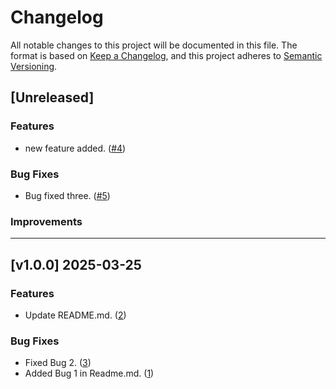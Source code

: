 # Changelog

All notable changes to this project will be documented in this file.
The format is based on [Keep a Changelog](https://keepachangelog.com/en/1.1.0/),
and this project adheres to [Semantic Versioning](https://semver.org/spec/v2.0.0.html).

## [Unreleased]

### Features
- new feature added. ([#4](https://github.com/BinodNexus/GithubActionChangelog/pull/4))

### Bug Fixes
- Bug fixed three. ([#5](https://github.com/BinodNexus/GithubActionChangelog/pull/5))

### Improvements

---

## [v1.0.0] 2025-03-25

### Features
- Update README.md. ([2](https://github.com/BinodNexus/GithubActionChangelog/pull/2))

### Bug Fixes
- Fixed Bug 2. ([3](https://github.com/BinodNexus/GithubActionChangelog/pull/3))
- Added Bug 1 in Readme.md. ([1](https://github.com/BinodNexus/GithubActionChangelog/pull/1))

